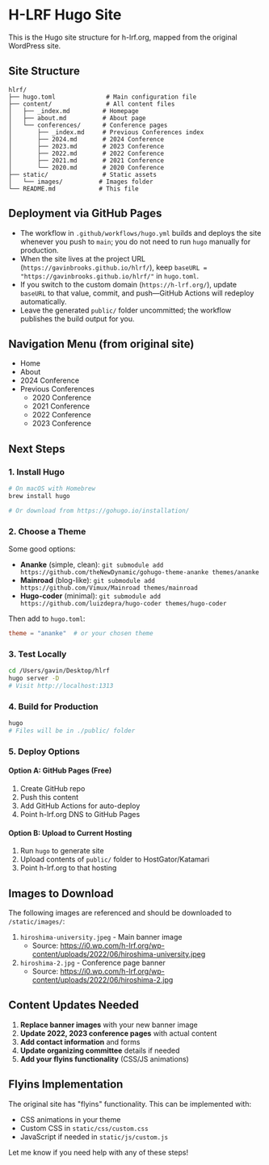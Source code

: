 # H-LRF Hugo Site

This is the Hugo site structure for h-lrf.org, mapped from the original WordPress site.

## Site Structure

```
hlrf/
├── hugo.toml              # Main configuration file
├── content/               # All content files
│   ├── _index.md         # Homepage
│   ├── about.md          # About page
│   └── conferences/      # Conference pages
│       ├── _index.md     # Previous Conferences index
│       ├── 2024.md       # 2024 Conference
│       ├── 2023.md       # 2023 Conference
│       ├── 2022.md       # 2022 Conference
│       ├── 2021.md       # 2021 Conference
│       └── 2020.md       # 2020 Conference
├── static/               # Static assets
│   └── images/          # Images folder
└── README.md            # This file
```

## Deployment via GitHub Pages

- The workflow in `.github/workflows/hugo.yml` builds and deploys the site whenever you push to `main`; you do not need to run `hugo` manually for production.
- When the site lives at the project URL (`https://gavinbrooks.github.io/hlrf/`), keep `baseURL = "https://gavinbrooks.github.io/hlrf/"` in `hugo.toml`.
- If you switch to the custom domain (`https://h-lrf.org/`), update `baseURL` to that value, commit, and push—GitHub Actions will redeploy automatically.
- Leave the generated `public/` folder uncommitted; the workflow publishes the build output for you.

## Navigation Menu (from original site)

- Home
- About  
- 2024 Conference
- Previous Conferences
  - 2020 Conference
  - 2021 Conference
  - 2022 Conference
  - 2023 Conference

## Next Steps

### 1. Install Hugo
```bash
# On macOS with Homebrew
brew install hugo

# Or download from https://gohugo.io/installation/
```

### 2. Choose a Theme
Some good options:
- **Ananke** (simple, clean): `git submodule add https://github.com/theNewDynamic/gohugo-theme-ananke themes/ananke`
- **Mainroad** (blog-like): `git submodule add https://github.com/Vimux/Mainroad themes/mainroad`
- **Hugo-coder** (minimal): `git submodule add https://github.com/luizdepra/hugo-coder themes/hugo-coder`

Then add to `hugo.toml`:
```toml
theme = "ananke"  # or your chosen theme
```

### 3. Test Locally
```bash
cd /Users/gavin/Desktop/hlrf
hugo server -D
# Visit http://localhost:1313
```

### 4. Build for Production
```bash
hugo
# Files will be in ./public/ folder
```

### 5. Deploy Options

#### Option A: GitHub Pages (Free)
1. Create GitHub repo
2. Push this content
3. Add GitHub Actions for auto-deploy
4. Point h-lrf.org DNS to GitHub Pages

#### Option B: Upload to Current Hosting
1. Run `hugo` to generate site
2. Upload contents of `public/` folder to HostGator/Katamari
3. Point h-lrf.org to that hosting

## Images to Download

The following images are referenced and should be downloaded to `/static/images/`:

1. `hiroshima-university.jpeg` - Main banner image
   - Source: https://i0.wp.com/h-lrf.org/wp-content/uploads/2022/06/hiroshima-university.jpeg
2. `hiroshima-2.jpg` - Conference page banner
   - Source: https://i0.wp.com/h-lrf.org/wp-content/uploads/2022/06/hiroshima-2.jpg

## Content Updates Needed

1. **Replace banner images** with your new banner image
2. **Update 2022, 2023 conference pages** with actual content
3. **Add contact information** and forms
4. **Update organizing committee** details if needed
5. **Add your flyins functionality** (CSS/JS animations)

## Flyins Implementation

The original site has "flyins" functionality. This can be implemented with:
- CSS animations in your theme
- Custom CSS in `static/css/custom.css`
- JavaScript if needed in `static/js/custom.js`

Let me know if you need help with any of these steps!
